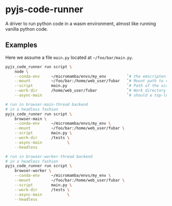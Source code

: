 # pyjs-code-runner

A driver to run python code in a wasm environment, almost like running vanilla python code.


## Examples



Here we assume a file `main.py` located at `~/foo/bar/main.py`.

```bash
pyjs_code_runner run script \
    node \
    --conda-env     ~/micromamba/envs/my_env         `# the emscripten-forge env in which to run the code` \
    --mount         ~/foo/bar:/home/web_user/fubar   `# Mount path to virtual filesytem <HOST_MACHINE_PATH>:<TARGET_PATH>` \
    --script        main.py                          `# Path of the script to run (in virtual filesystem)` \
    --work-dir      /home/web_user/fubar             `# Work directory in the virtual fileystem` \
    --async-main                                     `# should a top-level async main function be called`

```


```bash
# run in browser-main-thread backend 
# in a headless fashion
pyjs_code_runner run script \
    browser-main \
    --conda-env     ~/micromamba/envs/my_env \
    --mount         ~/foo/bar:/home/web_user/fubar \
    --script        main.py \
    --work-dir      /tests \
    --async-main           \
    --headless 

```


```bash
# run in browser-worker-thread backend 
# in a headless fashion
pyjs_code_runner run script \
    browser-worker \
    --conda-env     ~/micromamba/envs/my_env \
    --mount         ~/foo/bar:/home/web_user/fubar \
    --script        main.py \
    --work-dir      /tests \
    --async-main           \
    --headless          

```


